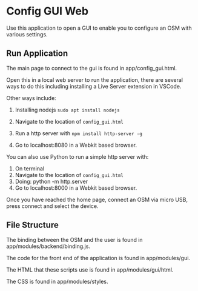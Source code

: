 # Config GUI Web

Use this application to open a GUI to enable you to configure an OSM with various settings.

## Run Application

The main page to connect to the gui is found in app/config_gui.html.

Open this in a local web server to run the application, there are several ways to do this
including installing a Live Server extension in VSCode.

Other ways include:
1. Installing nodejs `sudo apt install nodejs`

2. Navigate to the location of `config_gui.html`

3. Run a http server with `npm install http-server -g`

4. Go to localhost:8080 in a Webkit based browser.

You can also use Python to run a simple http server with:

1. On terminal
2. Navigate to the location of `config_gui.html`
3. Doing:
  python -m http.server
4. Go to localhost:8000 in a Webkit based browser.


Once you have reached the home page, connect an OSM via micro USB, press connect and select the device.

## File Structure

The binding between the OSM and the user is found in app/modules/backend/binding.js.

The code for the front end of the application is found in app/modules/gui.

The HTML that these scripts use is found in app/modules/gui/html.

The CSS is found in app/modules/styles.
